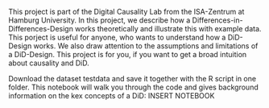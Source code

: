This project is part of the Digital Causality Lab from the ISA-Zentrum at Hamburg University. In this project, we describe how a Differences-in-Differences-Design works theoretically and illustrate this with example data. 
This porject is useful for anyone, who wants to understand how a DiD-Design works. We also draw attention to the assumptions and limitations of a DiD-Design. This project is for you, if you want to get a 
broad intuition about causality and DiD. 

Download the dataset testdata and save it together with the R script in one folder. This notebook will walk you through the code and gives background information on the kex concepts of a DiD: INSERT NOTEBOOK 
